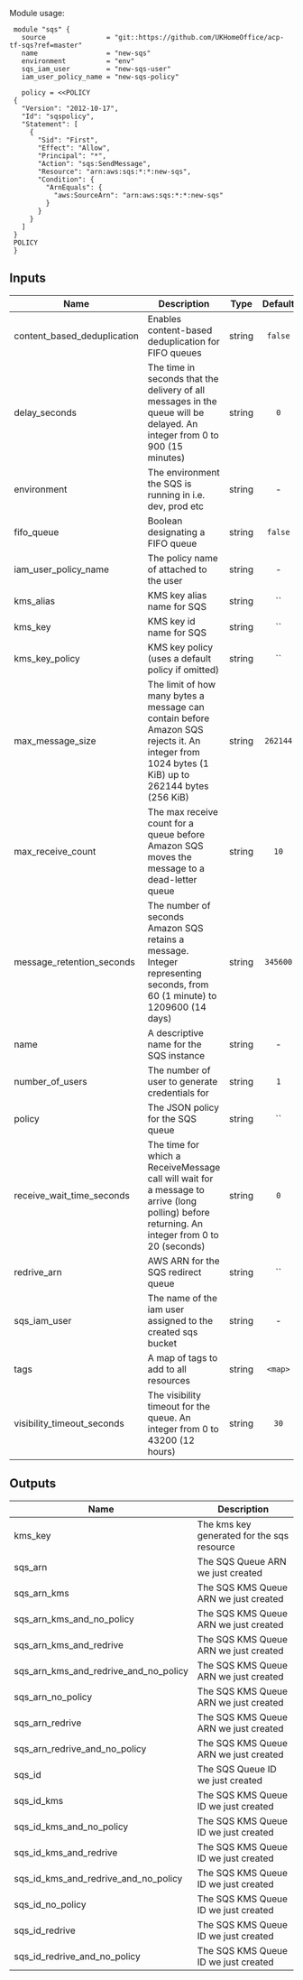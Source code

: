 Module usage:

     module "sqs" {
       source               = "git::https://github.com/UKHomeOffice/acp-tf-sqs?ref=master"
       name                 = "new-sqs"
       environment          = "env"
       sqs_iam_user         = "new-sqs-user"
       iam_user_policy_name = "new-sqs-policy"

       policy = <<POLICY
     {
       "Version": "2012-10-17",
       "Id": "sqspolicy",
       "Statement": [
         {
           "Sid": "First",
           "Effect": "Allow",
           "Principal": "*",
           "Action": "sqs:SendMessage",
           "Resource": "arn:aws:sqs:*:*:new-sqs",
           "Condition": {
             "ArnEquals": {
               "aws:SourceArn": "arn:aws:sqs:*:*:new-sqs"
             }
           }
         }
       ]
     }
     POLICY
     }


## Inputs

| Name | Description | Type | Default | Required |
|------|-------------|:----:|:-----:|:-----:|
| content_based_deduplication | Enables content-based deduplication for FIFO queues | string | `false` | no |
| delay_seconds | The time in seconds that the delivery of all messages in the queue will be delayed. An integer from 0 to 900 (15 minutes) | string | `0` | no |
| environment | The environment the SQS is running in i.e. dev, prod etc | string | - | yes |
| fifo_queue | Boolean designating a FIFO queue | string | `false` | no |
| iam_user_policy_name | The policy name of attached to the user | string | - | yes |
| kms_alias | KMS key alias name for SQS | string | `` | no |
| kms_key | KMS key id name for SQS | string | `` | no |
| kms_key_policy | KMS key policy (uses a default policy if omitted) | string | `` | no |
| max_message_size | The limit of how many bytes a message can contain before Amazon SQS rejects it. An integer from 1024 bytes (1 KiB) up to 262144 bytes (256 KiB) | string | `262144` | no |
| max_receive_count | The max receive count for a queue before Amazon SQS moves the message to a dead-letter queue | string | `10` | no |
| message_retention_seconds | The number of seconds Amazon SQS retains a message. Integer representing seconds, from 60 (1 minute) to 1209600 (14 days) | string | `345600` | no |
| name | A descriptive name for the SQS instance | string | - | yes |
| number_of_users | The number of user to generate credentials for | string | `1` | no |
| policy | The JSON policy for the SQS queue | string | `` | no |
| receive_wait_time_seconds | The time for which a ReceiveMessage call will wait for a message to arrive (long polling) before returning. An integer from 0 to 20 (seconds) | string | `0` | no |
| redrive_arn | AWS ARN for the SQS redirect queue | string | `` | no |
| sqs_iam_user | The name of the iam user assigned to the created sqs bucket | string | - | yes |
| tags | A map of tags to add to all resources | string | `<map>` | no |
| visibility_timeout_seconds | The visibility timeout for the queue. An integer from 0 to 43200 (12 hours) | string | `30` | no |

## Outputs

| Name | Description |
|------|-------------|
| kms_key | The kms key generated for the sqs resource |
| sqs_arn | The SQS Queue ARN we just created |
| sqs_arn_kms | The SQS KMS Queue ARN we just created |
| sqs_arn_kms_and_no_policy | The SQS KMS Queue ARN we just created |
| sqs_arn_kms_and_redrive | The SQS KMS Queue ARN we just created |
| sqs_arn_kms_and_redrive_and_no_policy | The SQS KMS Queue ARN we just created |
| sqs_arn_no_policy | The SQS KMS Queue ARN we just created |
| sqs_arn_redrive | The SQS KMS Queue ARN we just created |
| sqs_arn_redrive_and_no_policy | The SQS KMS Queue ARN we just created |
| sqs_id | The SQS Queue ID we just created |
| sqs_id_kms | The SQS KMS Queue ID we just created |
| sqs_id_kms_and_no_policy | The SQS KMS Queue ID we just created |
| sqs_id_kms_and_redrive | The SQS KMS Queue ID we just created |
| sqs_id_kms_and_redrive_and_no_policy | The SQS KMS Queue ID we just created |
| sqs_id_no_policy | The SQS KMS Queue ID we just created |
| sqs_id_redrive | The SQS KMS Queue ID we just created |
| sqs_id_redrive_and_no_policy | The SQS KMS Queue ID we just created |

